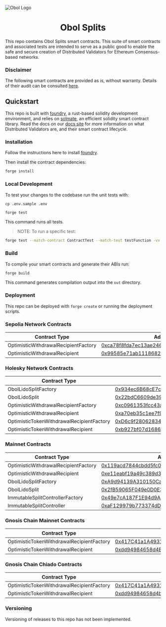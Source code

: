 ![Obol Logo](https://obol.tech/obolnetwork.png)

<h1 align="center">Obol Splits</h1>

This repo contains Obol Splits smart contracts. This suite of smart contracts and associated tests are intended to serve as a public good to enable the safe and secure creation of Distributed Validators for Ethereum Consensus-based networks.

### Disclaimer

The following smart contracts are provided as is, without warranty. Details of their audit can be consulted [here](https://docs.obol.tech/docs/sec/smart_contract_audit). 

## Quickstart

This repo is built with [foundry](https://github.com/foundry-rs/foundry), a rust-based solidity development environment, and relies on [solmate](https://github.com/Rari-Capital/solmate), an efficient solidity smart contract library. Read the docs on our [docs site](https://docs.obol.org/learn/intro/obol-splits) for more information on what Distributed Validators are, and their smart contract lifecycle.

### Installation

Follow the instructions here to install [foundry](https://github.com/foundry-rs/foundry#installation).

Then install the contract dependencies:

```sh
forge install
```

### Local Development

To test your changes to the codebase run the unit tests with:

```
cp .env.sample .env
```

```sh
forge test
```

This command runs all tests.

> NOTE: To run a specific test:
```sh
forge test --match-contract ContractTest --match-test testFunction -vv
```

### Build

To compile your smart contracts and generate their ABIs run:

```sh
forge build
```

This command generates compilation output into the `out` directory.

### Deployment

This repo can be deployed with `forge create` or running the deployment scripts.

### Sepolia Network Contracts
| Contract Type                        | Address                                                                                             |
|--------------------------------------|-----------------------------------------------------------------------------------------------------|
| OptimisticWithdrawalRecipientFactory | [0xca78f8fda7ec13ae246e4d4cd38b9ce25a12e64a](https://sepolia.etherscan.io/address/0xca78f8fda7ec13ae246e4d4cd38b9ce25a12e64a) |
| OptimisticWithdrawalRecipient        | [0x99585e71ab1118682d51efefca0a170c70eef0d6](https://sepolia.etherscan.io/address/0x99585e71ab1118682d51efefca0a170c70eef0d6) |

### Holesky Network Contracts
| Contract Type        | Address                                                                                         |
|----------------------|-------------------------------------------------------------------------------------------------|
| ObolLidoSplitFactory | [0x934ec6B68cE7cC3b3E6106C686B5ad808ED26449](https://holesky.etherscan.io/address/0x934ec6B68cE7cC3b3E6106C686B5ad808ED26449) |
| ObolLidoSplit       | [0x22bdC6609de39E569546184Bff4ba4716d34fEBd](https://holesky.etherscan.io/address/0x22bdC6609de39E569546184Bff4ba4716d34fEBd) |
| OptimisticWithdrawalRecipientFactory | [0xc0961353fcc43a99e3041db07ac646720e116256](https://holesky.etherscan.io/address/0xc0961353fcc43a99e3041db07ac646720e116256) |
| OptimisticWithdrawalRecipient        | [0xa70eb35c1ee7f96688ea5e530ddf1ebedd0c8259](https://holesky.etherscan.io/address/0xa70eb35c1ee7f96688ea5e530ddf1ebedd0c8259) |
| OptimisticTokenWithdrawalRecipientFactory | [0xD6c9f28062834185FF65D61388D9E2d9D804Fc03](https://holesky.etherscan.io/address/0xD6c9f28062834185FF65D61388D9E2d9D804Fc03) |
| OptimisticTokenWithdrawalRecipient        | [0xb927bf07d1686A7Ad06Fae18e632232a8498F0f6](https://holesky.etherscan.io/address/0xb927bf07d1686A7Ad06Fae18e632232a8498F0f6) |

### Mainnet Contracts
| Contract Type                        | Address                                                                                             |
|--------------------------------------|-----------------------------------------------------------------------------------------------------|
| OptimisticWithdrawalRecipientFactory | [0x119acd7844cbdd5fc09b1c6a4408f490c8f7f522](https://etherscan.io/address/0x119acd7844cbdd5fc09b1c6a4408f490c8f7f522) |
| OptimisticWithdrawalRecipient        | [0xe11eabf19a49c389d3e8735c35f8f34f28bdcb22](https://etherscan.io/address/0xe11eabf19a49c389d3e8735c35f8f34f28bdcb22) |
| ObolLidoSplitFactory                | [0xA9d94139A310150Ca1163b5E23f3E1dbb7D9E2A6](https://etherscan.io/address/0xA9d94139A310150Ca1163b5E23f3E1dbb7D9E2A6) |
| ObolLidoSplit                       | [0x2fB59065F049e0D0E3180C6312FA0FeB5Bbf0FE3](https://etherscan.io/address/0x2fB59065F049e0D0E3180C6312FA0FeB5Bbf0FE3) |
| ImmutableSplitControllerFactory     | [0x49e7cA187F1E94d9A0d1DFBd6CCCd69Ca17F56a4](https://etherscan.io/address/0x49e7cA187F1E94d9A0d1DFBd6CCCd69Ca17F56a4) |
| ImmutableSplitController            | [0xaF129979b773374dD3025d3F97353e73B0A6Cc8d](https://etherscan.io/address/0xaF129979b773374dD3025d3F97353e73B0A6Cc8d) |

### Gnosis Chain Mainnet Contracts
| Contract Type                        | Address                                                                                             |
|--------------------------------------|-----------------------------------------------------------------------------------------------------|
| OptimisticTokenWithdrawalRecipientFactory | [0x417C41a1A49316dFdC317C1459d04C9959a67972](https://gnosisscan.io/address/0x417C41a1A49316dFdC317C1459d04C9959a67972) |
| OptimisticTokenWithdrawalRecipient        | [0xdd94984658d4B9C45dDF1652287c15A672021894](https://gnosisscan.io/address/0xdd94984658d4B9C45dDF1652287c15A672021894) |

### Gnosis Chain Chiado Contracts
| Contract Type                        | Address                                                                                             |
|--------------------------------------|-----------------------------------------------------------------------------------------------------|
| OptimisticTokenWithdrawalRecipientFactory | [0x417C41a1A49316dFdC317C1459d04C9959a67972](https://gnosis-chiado.blockscout.com/address/0x417C41a1A49316dFdC317C1459d04C9959a67972) |
| OptimisticTokenWithdrawalRecipient        | [0xdd94984658d4b9c45ddf1652287c15a672021894](https://gnosis-chiado.blockscout.com/address/0xdd94984658d4b9c45ddf1652287c15a672021894) |


### Versioning

Versioning of releases to this repo has not been implemented.
